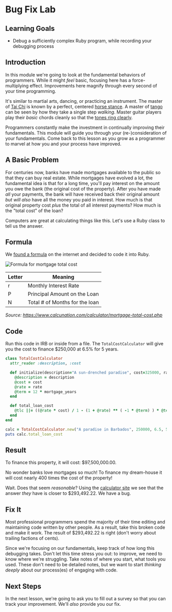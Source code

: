 # Bug Fix Lab

## Learning Goals

* Debug a sufficiently complex Ruby program, while recording your debugging process

## Introduction

In this module we're going to look at the fundamental behaviors of programmers.
While it might _feel_ basic, focusing here has a force-multiplying effect.
Improvements here magnify through every second of your time programming.

It's similar to martial arts, dancing, or practicing an instrument. The master
of [Tai Chi][] is known by a perfect, centered [horse stance][]. A master of
[tango][] can be seen by how they take a single step _walking_. Master guitar
players play their _basic_ chords cleanly so that the [tones ring
clearly][paco].

Programmers constantly make the investment in continually improving their
fundamentals. This module will guide you through your (re-)consideration of
your fundamentals. Come back to this lesson as you grow as a programmer to
marvel at how you and your process have improved.

## A Basic Problem

For centuries now, banks have made mortgages available to the public so that
they can buy real estate. While mortgages have evolved a lot, the fundamental
idea is that for a long time, you'll pay interest on the amount you owe the
bank (the original cost of the property). After you have made _all_ your
payments, the bank will have received back their original amount _but will
also_ have all the money you paid in interest. How much is that original
property cost _plus_ the total of all interest payments? How much is the "total
cost" of the loan?

Computers are great at calculating things like this. Let's use a Ruby class to
tell us the answer.

## Formula

We [found a formula][formula] on the internet and decided to code it into Ruby.

![Formula for mortgage total cost](https://curriculum-content.s3.amazonaws.com/pfwtfp/pfwtfp-bug-fix/mortgage_formula.png)

|Letter|Meaning                       |
|------|------------------------------|
|r     |Monthly Interest Rate         |
|P     |Principal Amount on the Loan  |
|N     |Total # of Months for the loan|

_Source: https://www.calcunation.com/calculator/mortgage-total-cost.php_

## Code

Run this code in IRB or inside from a file. The `TotalCostCalculator` will give
you the cost to finance $250,000 at 6.5% for 5 years.

```ruby
class TotalCostCalculator
  attr_reader :description, :cost

  def initialize(description="A sun-drenched paradise", cost=325000, rate=0.02, mortgage_years)
    @description = description
    @cost = cost
    @rate = rate
    @term = 12 * mortgage_years
  end

  def total_loan_cost
    @tlc ||= ((@rate * cost) / 1 - (1 + @rate) ** ( -1 * @term) ) * @term
  end
end

calc = TotalCostCalculator.new("A paradise in Barbados", 250000, 6.5, 5)
puts calc.total_loan_cost
```

## Result

To finance this property, it will cost: $97,500,000.00.

No wonder banks love mortgages so much! To finance my dream-house it will cost
nearly 400 times the cost of the property!

Wait. Does that seem _reasonable_? Using the [calculator site][formula] we see
that the answer _they_ have is closer to $293,492.22. We have a bug.

## Fix It

Most professional programmers spend the majority of their time editing and
maintaining code written by other people. As a result, take this broken code
and make it work. The result of $293,492.22 is right (don't worry about
trailing factions of cents).

Since we're focusing on our fundamentals, keep track of how long this debugging
takes.  Don't let this time stress you out: to improve, we need to know where
we're struggling. Take notes of where you start, what tools you used. These
don't need to be detailed notes, but we want to start _thinking deeply_ about
our process(es) of engaging with code.

## Next Steps

In the next lesson, we're going to ask you to fill out a survey so that you can
track your improvement.  We'll _also_ provide you our fix.

[formula]: https://www.calcunation.com/calculator/mortgage-total-cost.php
[Tai Chi]: https://en.wikipedia.org/wiki/Tai_chi
[horse stance]: http://taichibasics.com/tai-chi-stances/
[tango]: https://www.youtube.com/watch?v=bXhQNRsH3uc
[paco]: https://www.pri.org/stories/2012-04-23/video-flamenco-music-legend-paco-de-luc
